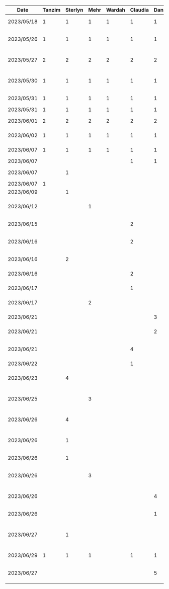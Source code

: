 | Date       | Tanzim | Sterlyn | Mehr | Wardah | Claudia | Daniel | Task                                     |
|------------|--------|---------|------|--------|---------|--------|------------------------------------------|
| 2023/05/18 | 1      | 1       | 1    | 1      | 1       | 1      | Brainstorming meeting                    |
| 2023/05/26 | 1      | 1       | 1    | 1      | 1       | 1      | Presentation delegation meeting          |
| 2023/05/27 | 2      | 2       | 2    | 2      | 2       | 2      | Presentation scripting and diagrams      |
| 2023/05/30 | 1      | 1       | 1    | 1      | 1       | 1      | Group presentation practice              |
| 2023/05/31 | 1      | 1       | 1    | 1      | 1       | 1      | post presentation doc changes            |
| 2023/05/31 | 1      | 1       | 1    | 1      | 1       | 1      | Presentation day                         |
| 2023/06/01 | 2      | 2       | 2    | 2      | 2       | 2      | Proposal doc meeting                     |
| 2023/06/02 | 1      | 1       | 1    | 1      | 1       | 1      | Finishing proposal doc                   |
| 2023/06/07 | 1      | 1       | 1    | 1      | 1       | 1      | Group meeting for buddy eval             |
| 2023/06/07 |        |         |      |        | 1       | 1      | Buddy eval work                          |
| 2023/06/07 |        | 1       |      |        |         |        | Hello world project init                 |
| 2023/06/07 | 1      |         |      |        |         |        | Buddy eval work                          |
| 2023/06/09 |        | 1       |      |        |         |        | Buddy eval work                          |
| 2023/06/12 |        |         | 1    |        |         |        | Starting some component development      |
| 2023/06/15 |        |         |      |        | 2       |        | Set up colours, theme, and icons         |
| 2023/06/16 |        |         |      |        | 2       |        | Add navigation bar + basic screens       |
| 2023/06/16 |        | 2       |      |        |         |        | Custom Card Component                    |
| 2023/06/16 |        |         |      |        | 2       |        | Add login and set up viewmodels          |
| 2023/06/17 |        |         |      |        | 1       |        | Add create account pages                 |
| 2023/06/17 |        |         | 2    |        |         |        | UI updates to profile screen             |
| 2023/06/21 |        |         |      |        |         | 3      | login screen UX work                     |
| 2023/06/21 |        |         |      |        |         | 2      | more login UX and UI                     |
| 2023/06/21 |        |         |      |        | 4       |        | Styling for profile page, add side menu  |
| 2023/06/22 |        |         |      |        | 1       |        | Add carousel                             |
| 2023/06/23 |        | 4       |      |        |         |        | Recipes screen layout - carousel etc     |
| 2023/06/25 |        |         | 3    |        |         |        | Adding recipe+ingredient class, styling  |
| 2023/06/26 |        | 4       |      |        |         |        | Individual Recipe view screen scaffold   |
| 2023/06/26 |        | 1       |      |        |         |        | Individual Recipe tags componenent       |
| 2023/06/26 |        | 1       |      |        |         |        | Recipe bullet and numbered lists         |
| 2023/06/26 |        |         | 3    |        |         |        | Add image grid, user screen UI updates   |
| 2023/06/26 |        |         |      |        |         | 4      | Google sign in with Firebase auth. work  |
| 2023/06/26 |        |         |      |        |         | 1      | Firebase project creation                |
| 2023/06/27 |        | 1       |      |        |         |        | Refactoring classes + passing nav params |
| 2023/06/29 | 1      | 1       | 1    |        | 1       | 1      | prototype demo day                       |
| 2023/06/27 |        |         |      |        |         | 5      | Google acc. storing and switching        |
